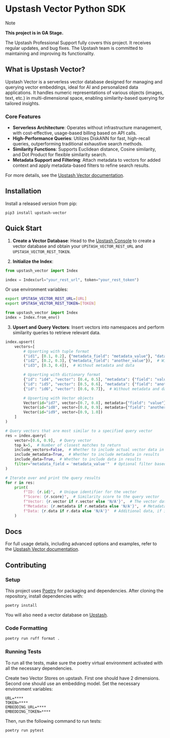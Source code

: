 # Upstash Vector Python SDK

> [!NOTE]  
> **This project is in GA Stage.**
>
> The Upstash Professional Support fully covers this project. It receives regular updates, and bug fixes. 
> The Upstash team is committed to maintaining and improving its functionality.

## What is Upstash Vector?

Upstash Vector is a serverless vector database designed for managing and querying vector embeddings, ideal for AI and personalized data applications. It handles numeric representations of various objects (images, text, etc.) in multi-dimensional space, enabling similarity-based querying for tailored insights.

### Core Features

- **Serverless Architecture**: Operates without infrastructure management, with cost-effective, usage-based billing based on API calls.
- **High-Performance Queries**: Utilizes DiskANN for fast, high-recall queries, outperforming traditional exhaustive search methods.
- **Similarity Functions**: Supports Euclidean distance, Cosine similarity, and Dot Product for flexible similarity search.
- **Metadata Support and Filtering**: Attach metadata to vectors for added context and apply metadata-based filters to refine search results.

For more details, see the [Upstash Vector documentation](https://upstash.com/docs/vector/overall/getstarted).

## Installation

Install a released version from pip:
```shell
pip3 install upstash-vector
```

## Quick Start

1. **Create a Vector Database**: Head to the [Upstash Console](https://console.upstash.com) to create a vector database and obtain your `UPSTASH_VECTOR_REST_URL` and `UPSTASH_VECTOR_REST_TOKEN`.

2. **Initialize the Index**:

```python
from upstash_vector import Index

index = Index(url="your_rest_url", token="your_rest_token")
```

Or use environment variables:

```bash
export UPSTASH_VECTOR_REST_URL=[URL]
export UPSTASH_VECTOR_REST_TOKEN=[TOKEN]
```

```python
from upstash_vector import Index
index = Index.from_env()
```

3. **Upsert and Query Vectors**: Insert vectors into namespaces and perform similarity queries to retrieve relevant data.

```python
index.upsert(
    vectors=[
        # Upserting with tuple format
        ("id1", [0.1, 0.2], {"metadata_field": "metadata_value"}, "data-value"),
        ("id2", [0.2, 0.3], {"metadata_field": "another_value"}),  # Without data
        ("id3", [0.3, 0.4]),  # Without metadata and data

        # Upserting with dictionary format
        {"id": "id4", "vector": [0.4, 0.5], "metadata": {"field": "value"}, "data": "data-value"},
        {"id": "id5", "vector": [0.5, 0.6], "metadata": {"field": "another_value"}},  # Without data
        {"id": "id6", "vector": [0.6, 0.7]},  # Without metadata and data

        # Upserting with Vector objects
        Vector(id="id7", vector=[0.7, 0.8], metadata={"field": "value"}, data="text-data"),
        Vector(id="id8", vector=[0.8, 0.9], metadata={"field": "another_value"}),
        Vector(id="id9", vector=[0.9, 1.0])
    ]
)

# Query vectors that are most similar to a specified query vector
res = index.query(
    vector=[0.6, 0.9],  # Query vector
    top_k=5,  # Number of closest matches to return
    include_vectors=False,  # Whether to include actual vector data in results
    include_metadata=True,  # Whether to include metadata in results
    include_data=True,  # Whether to include data in results
    filter="metadata_field = 'metadata_value'"  # Optional filter based on metadata
)

# Iterate over and print the query results
for r in res:
    print(
        f"ID: {r.id}",  # Unique identifier for the vector
        f"Score: {r.score}",  # Similarity score to the query vector
        f"Vector: {r.vector if r.vector else 'N/A'}",  # The vector data, if included
        f"Metadata: {r.metadata if r.metadata else 'N/A'}",  # Metadata associated with the vector
        f"Data: {r.data if r.data else 'N/A'}"  # Additional data, if included
    )
```

## Docs
For full usage details, including advanced options and examples, refer to the [Upstash Vector documentation](https://upstash.com/docs/vector/overall/getstarted).

## Contributing

### Setup

This project uses [Poetry](https://python-poetry.org) for packaging and dependencies. After cloning the repository, install dependencies with:

```shell
poetry install
```

You will also need a vector database on [Upstash](https://console.upstash.com/).

### Code Formatting
```bash 
poetry run ruff format .
```

### Running Tests

To run all the tests, make sure the poetry virtual environment activated with all 
the necessary dependencies.

Create two Vector Stores on upstash. First one should have 2 dimensions. Second one should use an embedding model. Set the necessary environment variables:

```
URL=****
TOKEN=****
EMBEDDING_URL=****
EMBEDDING_TOKEN=****
```

Then, run the following command to run tests:

```bash
poetry run pytest
```
